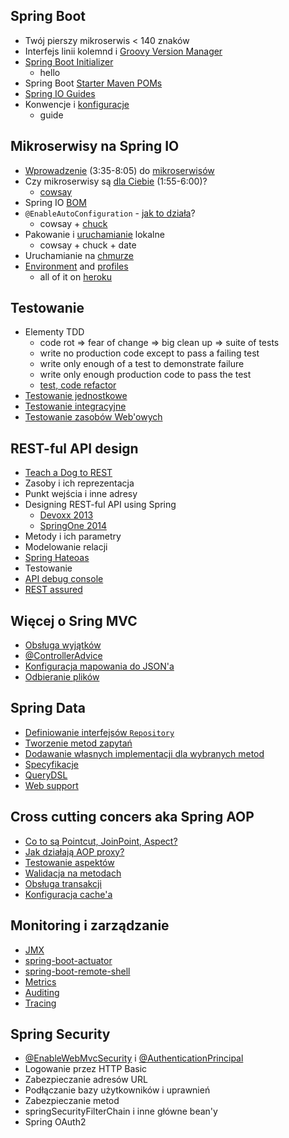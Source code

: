 ## Spring Boot
 - Twój pierszy mikroserwis < 140 znaków
 - Interfejs linii kolemnd i [Groovy Version Manager](http://gvmtool.net/)
 - [Spring Boot Initializer](http://start.spring.io/)
    - hello
 - Spring Boot [Starter Maven POMs](http://docs.spring.io/spring-boot/docs/1.1.9.RELEASE/reference/htmlsingle/#using-boot-starter-poms)
 - [Spring IO Guides](https://spring.io/guides)
 - Konwencje i [konfiguracje](http://docs.spring.io/spring-boot/docs/1.1.9.RELEASE/reference/htmlsingle/#boot-features-external-config)
    - guide

## Mikroserwisy na Spring IO
 - [Wprowadzenie](http://vimeo.com/105751281) (3:35-8:05) do [mikroserwisów](http://martinfowler.com/articles/microservices.html)
 - Czy mikroserwisy są [dla Ciebie](http://vimeo.com/74589816) (1:55-6:00)?
    - [cowsay](http://cowsay.morecode.org/)
 - Spring IO [BOM](http://platform.spring.io/platform/)
 - `@EnableAutoConfiguration` - [jak to działa](http://docs.spring.io/spring-boot/docs/1.1.9.RELEASE/reference/htmlsingle/#boot-features-developing-auto-configuration)?
    - cowsay + [chuck](http://api.icndb.com/)
 - Pakowanie i [uruchamianie](http://docs.spring.io/spring-boot/docs/1.1.9.RELEASE/reference/htmlsingle/#using-boot-running-your-application) lokalne
    - cowsay + chuck + date
 - Uruchamianie na [chmurze](http://docs.spring.io/spring-boot/docs/1.1.9.RELEASE/reference/htmlsingle/#cloud-deployment)
 - [Environment](http://docs.spring.io/spring/docs/current/spring-framework-reference/htmlsingle/#beans-environment)
   and [profiles](http://docs.spring.io/spring-boot/docs/1.1.9.RELEASE/reference/htmlsingle/#boot-features-profiles)
    - all of it on [heroku](https://devcenter.heroku.com/articles/getting-started-with-java)  

## Testowanie
 - Elementy TDD
    - code rot => fear of change => big clean up => suite of tests
    - write no production code except to pass a failing test
    - write only enough of a test to demonstrate failure
    - write only enough production code to pass the test     
    - [test, code refactor](http://blog.gdinwiddie.com/2012/12/26/tdd-hat/)
 - [Testowanie jednostkowe](http://docs.spring.io/spring/docs/current/spring-framework-reference/htmlsingle/#unit-testing)
 - [Testowanie integracyjne](http://docs.spring.io/spring/docs/current/spring-framework-reference/htmlsingle/#integration-testing)
 - [Testowanie zasobów Web'owych](http://docs.spring.io/spring/docs/current/spring-framework-reference/htmlsingle/#spring-mvc-test-framework)

## REST-ful API design
 - [Teach a Dog to REST](https://blog.apigee.com/detail/restful_api_design)
 - Zasoby i ich reprezentacja
 - Punkt wejścia i inne adresy
 - Designing REST-ful API using Spring
    - [Devoxx 2013](https://www.parleys.com/play/529e1742e4b0e619540cc3e6)
    - [SpringOne 2014](http://spring.io/blog/2014/11/24/springone2gx-2014-replay-creating-rest-ful-hypermedia-based-micro-services-with-spring-boot)
 - Metody i ich parametry
 - Modelowanie relacji
 - [Spring Hateoas](https://github.com/spring-projects/spring-hateoas/blob/master/readme.md)
 - Testowanie
 - [API debug console](https://apigee.com/providers)
 - [REST assured](https://github.com/jayway/rest-assured)

## Więcej o Sring MVC
 - [Obsługa wyjątków](http://docs.spring.io/spring/docs/current/spring-framework-reference/htmlsingle/#mvc-exceptionhandlers)
 - [@ControllerAdvice](http://docs.spring.io/spring/docs/current/spring-framework-reference/htmlsingle/#mvc-ann-controller-advice)
 - [Konfiguracja mapowania do JSON'a](http://docs.spring.io/spring/docs/current/spring-framework-reference/htmlsingle/#mvc-ann-jsonview)
 - [Odbieranie plików](http://docs.spring.io/spring/docs/current/spring-framework-reference/htmlsingle/#mvc-multipart)

## Spring Data
 - [Definiowanie interfejsów `Repository`](http://docs.spring.io/spring-data/jpa/docs/1.7.1.RELEASE/reference/html/#repositories.definition)     
 - [Tworzenie metod zapytań](http://docs.spring.io/spring-data/jpa/docs/1.7.1.RELEASE/reference/html/#repositories.query-methods.details)
 - [Dodawanie własnych implementacji dla wybranych metod](http://docs.spring.io/spring-data/jpa/docs/1.7.1.RELEASE/reference/html/#repositories.custom-implementations)
 - [Specyfikacje](http://docs.spring.io/spring-data/jpa/docs/1.7.1.RELEASE/reference/html/#specifications)
 - [QueryDSL](http://www.querydsl.com/)
 - [Web support](http://docs.spring.io/spring-data/jpa/docs/1.7.1.RELEASE/reference/html/#core.web)

## Cross cutting concers aka Spring AOP
 - [Co to są Pointcut, JoinPoint, Aspect?](http://docs.spring.io/spring/docs/current/spring-framework-reference/htmlsingle/#aop-introduction-defn)
 - [Jak działają AOP proxy?](http://docs.spring.io/spring/docs/current/spring-framework-reference/htmlsingle/#aop-proxying)
 - [Testowanie aspektów](http://docs.spring.io/spring/docs/current/spring-framework-reference/htmlsingle/#aop-aspectj-programmatic)
 - [Walidacja na metodach](http://docs.spring.io/spring/docs/current/spring-framework-reference/htmlsingle/#validation-beanvalidation-spring-method)
 - [Obsługa transakcji](http://docs.spring.io/spring/docs/current/spring-framework-reference/htmlsingle/#transaction-declarative-annotations)
 - [Konfiguracja cache'a](http://docs.spring.io/spring/docs/current/spring-framework-reference/htmlsingle/#cache-annotations)

## Monitoring i zarządzanie
 - [JMX](http://docs.spring.io/spring/docs/current/spring-framework-reference/htmlsingle/#jmx)
 - [spring-boot-actuator](http://docs.spring.io/spring-boot/docs/1.1.9.RELEASE/reference/htmlsingle/#production-ready)
 - [spring-boot-remote-shell](http://docs.spring.io/spring-boot/docs/1.1.9.RELEASE/reference/htmlsingle/#production-ready-remote-shell)
 - [Metrics](http://docs.spring.io/spring-boot/docs/1.1.9.RELEASE/reference/htmlsingle/#production-ready-metrics)
 - [Auditing](http://docs.spring.io/spring-boot/docs/1.1.9.RELEASE/reference/htmlsingle/#production-ready-auditing)
 - [Tracing](http://docs.spring.io/spring-boot/docs/1.1.9.RELEASE/reference/htmlsingle/#production-ready-tracing)

## Spring Security
 - [@EnableWebMvcSecurity](http://docs.spring.io/spring-security/site/docs/3.2.5.RELEASE/reference/htmlsingle/#mvc)
    i [@AuthenticationPrincipal](http://docs.spring.io/spring-security/site/docs/3.2.5.RELEASE/reference/htmlsingle/#mvc-authentication-principal)
 - Logowanie przez HTTP Basic
 - Zabezpieczanie adresów URL
 - Podłączanie bazy użytkowników i uprawnień
 - Zabezpieczanie metod
 - springSecurityFilterChain i inne główne bean'y
 - Spring OAuth2
